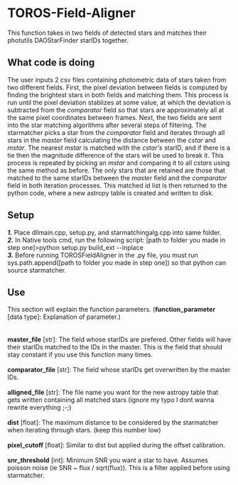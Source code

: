 # TOROS-Field-Aligner
This function takes in two fields of detected stars and matches their photutils DAOStarFinder starIDs together.

## What code is doing
The user inputs 2 csv files containing photometric data of stars taken from two different fields. First, the pixel deviation between fields is computed by finding the brightest stars in both fields and matching them. This process is run
until the pixel deviation stablizes at some value, at which the deviation is subtracted from the *comparator* field so that stars are approximately all at the same pixel coordinates between frames. Next, the two fields are sent into the
star matching algorithms after several steps of filtering. The starmatcher picks a star from the *comparator* field and iterates through all stars in the *master* field calculating the distance between the *cstar* and *mstar*. The nearest *mstar* is matched with the *cstar's* starID, and if there is a tie then the magnitude difference of the stars will be used to break it. This process is repeated by picking an *mstar* and comparing it to all *cstars* using the same method as before. The only stars that are retained are those that matched to the same starIDs between the *master* field and the *comparator* field in both iteration processes. This matched id list is then returned to the python code, where a new astropy table is created and written to disk.

## Setup 
***1.*** Place dllmain.cpp, setup.py, and starmatchingalg.cpp into same folder. \
***2.*** In Native tools cmd, run the following script: [path to folder you made in step one]>python setup.py build_ext --inplace \
***3.*** Before running TOROSFieldAligner in the .py file, you must run sys.path.append([path to folder you made in step one]) so that python can source starmatcher.

## Use
This section will explain the function parameters. (**function_parameter** [data type]: Explanation of parameter.) \
\
\
**master_file** [str]: The field whose starIDs are prefered. Other fields will have their starIDs matched to the IDs in the master. This is the field that should stay constant if you use this function many times. \
\
**comparator_file** [str]: The field whose starIDs get overwritten by the master IDs. \
\
**alligned_file** [str]: The file name you want for the new astropy table that gets written containing all matched stars (ignore my typo I dont wanna rewrite everything ;-;) \
\
**dist** [float]: The maximum distance to be considered by the starmatcher when iterating through stars. (keep this number low) \
\
**pixel_cutoff** [float]: Similar to dist but applied during the offset calibration. \
\
**snr_threshold** [int]: Minimum SNR you want a star to have. Assumes poisson noise (ie SNR ~ flux / sqrt(flux)). This is a filter applied before using starmatcher. 

